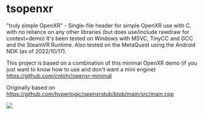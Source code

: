 # tsopenxr

"truly simple OpenXR" - Single-file header for simple OpenXR use with C, with no reliance on any other libraries (but does use/include rawdraw for context+demo)  It's been tested on Windows with MSVC, TinyCC and GCC and the SteamVR Runtime. Also tested on the MetaQuest using the Android NDK (as of 2022/10/17).

This project is based on a combination of this minimal OpenXR demo (if you just want to know how to use and don't want a mini engine) https://github.com/cnlohr/openxr-minimal

Originally based on https://github.com/hyperlogic/openxrstub/blob/main/src/main.cpp

![](https://i.imgur.com/4GrqYfE.png)

